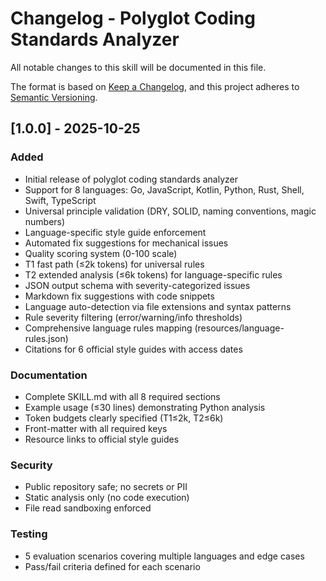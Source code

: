 # Changelog - Polyglot Coding Standards Analyzer

All notable changes to this skill will be documented in this file.

The format is based on [Keep a Changelog](https://keepachangelog.com/en/1.0.0/),
and this project adheres to [Semantic Versioning](https://semver.org/spec/v2.0.0.html).

## [1.0.0] - 2025-10-25

### Added
- Initial release of polyglot coding standards analyzer
- Support for 8 languages: Go, JavaScript, Kotlin, Python, Rust, Shell, Swift, TypeScript
- Universal principle validation (DRY, SOLID, naming conventions, magic numbers)
- Language-specific style guide enforcement
- Automated fix suggestions for mechanical issues
- Quality scoring system (0-100 scale)
- T1 fast path (≤2k tokens) for universal rules
- T2 extended analysis (≤6k tokens) for language-specific rules
- JSON output schema with severity-categorized issues
- Markdown fix suggestions with code snippets
- Language auto-detection via file extensions and syntax patterns
- Rule severity filtering (error/warning/info thresholds)
- Comprehensive language rules mapping (resources/language-rules.json)
- Citations for 6 official style guides with access dates

### Documentation
- Complete SKILL.md with all 8 required sections
- Example usage (≤30 lines) demonstrating Python analysis
- Token budgets clearly specified (T1≤2k, T2≤6k)
- Front-matter with all required keys
- Resource links to official style guides

### Security
- Public repository safe; no secrets or PII
- Static analysis only (no code execution)
- File read sandboxing enforced

### Testing
- 5 evaluation scenarios covering multiple languages and edge cases
- Pass/fail criteria defined for each scenario
